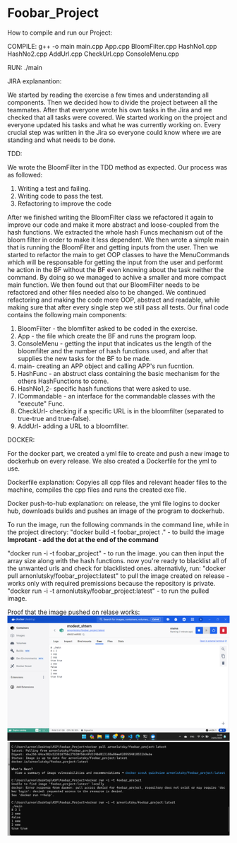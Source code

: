 # Foobar_Project

How to compile and run our Project:

COMPILE: g++ -o main main.cpp App.cpp  BloomFilter.cpp HashNo1.cpp HashNo2.cpp AddUrl.cpp CheckUrl.cpp ConsoleMenu.cpp

RUN:  ./main

JIRA explanantion:

We started by reading the exercise a few times and understanding all components.
Then we decided how to divide the project between all the teammates.
After that everyone wrote his own tasks in the Jira and we checked that all tasks were covered.
We started working on the project and everyone updated his tasks and what he was currently working on.
Every crucial step was written in the Jira so everyone could know where we are standing and what needs to be done.

TDD:

We wrote the BloomFilter in the TDD method as expected.
Our process was as followed:
1. Writing a test and failing.
2. Writing code to pass the test.
3. Refactoring to improve the code


After we finished writing the BloomFilter class we refactored it again to improve our code and make it more abstract and loose-coupled from the hash functions.
We extracted the whole hash Funcs mechanism out of the bloom filter in order to make it less dependent.
We then wrote a simple main that is running the BloomFilter and getting inputs from the user.
Then we started to refactor the main to get OOP classes to have the MenuCommands which will be responsable for getting the input from the user and performt he
action in the BF without the BF even knowing about the task neither the command. 
By doing so we managed to achive a smaller and more compact main function.
We then found out that our BloomFilter needs to be refactored and other files needed also to 
be changed.
We continued refactoring and making the code more OOP, abstract and readable, while making sure that after every single step we still pass all tests.
Our final code contains the following main components: 

1. BloomFilter - the blomfilter asked to be coded in the exercise.
2. App - the file which create the BF and runs the program loop.
3. ConsoleMenu - getting the input that indicates us the length of the bloomfilter and the number of hash functions used, and after that supplies the new tasks for the BF to be made.
4. main- creating an APP object and calling APP's run fucntion.
5. HashFunc - an abstruct class containing the basic mechanism for the others HashFunctions to come.
6. HashNo1,2- specific hash functions that were asked to use.
7. ICommandable - an interface for the commandable classes with the "execute" Func.
8. CheckUrl- checking if a specific URL is in the bloomfilter (separated to true-true and true-false).
9. AddUrl- adding a URL to a bloomfilter.


DOCKER:

For the docker part, we created a yml file to create and push a new image to dockerhub on every release.
We also created a Dockerfile for the yml to use.

Dockerfile explanation: 
Copyies all cpp files and relevant header files to the machine, compiles the cpp files and runs the created exe file.

Docker push-to-hub explanation:
on release, the yml file logins to docker hub, downloads builds and pushes an image of the program to dockerhub.

To run the image, run the following commands in the command line, while in the project directory:
"docker build -t foobar_project ." - to build the image **Improtant - add the dot at the end of the command**

"docker run -i -t foobar_project" - to run the image. you can then input the array size along with the hash functions.
now you're ready to blacklist all of the unwanted urls and check for blacklisted ones.
alternativly, run:
"docker pull arnonlutsky/foobar_project:latest" to pull the image created on release - works only with required premissions because the repository is private.
"docker run -i -t arnonlutsky/foobar_project:latest" - to run the pulled image.

Proof that the image pushed on relase works:
![](proof/proof1.png)
![](proof/proof2.png)

